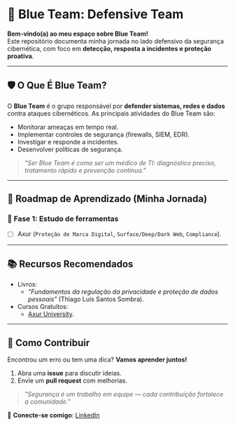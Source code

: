# 🔵 Blue Team: Defensive Team

**Bem-vindo(a) ao meu espaço sobre Blue Team!**  
Este repositório documenta minha jornada no lado defensivo da segurança cibernética, com foco em **detecção, resposta a incidentes e proteção proativa**.  

---

## 🛡️ O Que É Blue Team?  
O **Blue Team** é o grupo responsável por **defender sistemas, redes e dados** contra ataques cibernéticos. As principais atividades do Blue Team são:  
- Monitorar ameaças em tempo real.  
- Implementar controles de segurança (firewalls, SIEM, EDR).  
- Investigar e responde a incidentes.  
- Desenvolver políticas de segurança.  

> *"Ser Blue Team é como ser um médico de TI: diagnóstico preciso, tratamento rápido e prevenção contínua."*  

---

## 📘 Roadmap de Aprendizado (Minha Jornada)  

### 📌 **Fase 1: Estudo de ferramentas**  
- [ ]  Axur (`Proteção de Marca Digital`, `Surface/Deep/Dark Web`, `Compliance`).  

---

## 📚 Recursos Recomendados  
- Livros:  
  - *"Fundamentos da regulação da privacidade e proteção de dados pessoais"* (Thiago Luís Santos Sombra).  
- Cursos Gratuitos:  
  - [Axur University](https://university.axur.com/collections).  

---

## 🤝 Como Contribuir  
Encontrou um erro ou tem uma dica? **Vamos aprender juntos!**  
1. Abra uma **issue** para discutir ideias.  
2. Envie um **pull request** com melhorias.  

> *"Segurança é um trabalho em equipe — cada contribuição fortalece a comunidade."*  

🔹 **Conecte-se comigo**: [LinkedIn](https://www.linkedin.com/in/yurilim4/)  
